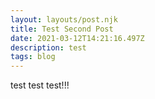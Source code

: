 ```yaml
---
layout: layouts/post.njk
title: Test Second Post
date: 2021-03-12T14:21:16.497Z
description: test
tags: blog
---
```

test test test!!!